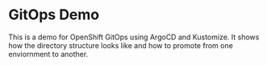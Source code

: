 # GitOps Demo

This is a demo for OpenShift GitOps using ArgoCD and Kustomize.  It shows how the directory structure looks like and how to promote from one enviornment to another. 
